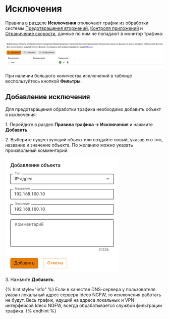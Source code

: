 # Исключения

Правила в разделе **Исключения** отключают трафик из обработки системы [Предотвращения вторжений](README.md), [Контроля приложений](/settings/security-profiles/application-control/README.md) и [Ограничение скорости](/settings/access-rules/shaper.md), данные по ним не попадают в монитор трафика:

![](/.gitbook/assets/exceptions.png)

При наличии большого количества исключений в таблице воспользуйтесь кнопкой **Фильтры**.

## Добавление исключения

Для предотвращения обработки трафика необходимо добавить объект в исключения:

1\. Перейдите в раздел **Правила трафика -> Исключения** и нажмите **Добавить**.

2\. Выберите существующий объект или создайте новый, указав его тип, название и значение объекта. По желанию можно указать произвольный комментарий:

![](/.gitbook/assets/exceptions1.png)

3\. Нажмите **Добавить**.

{% hint style="info" %}
Если в качестве DNS-сервера у пользователя указан локальный адрес сервера Ideco NGFW, то исключения работать не будут. Весь трафик, идущий на адреса локальных и VPN-интерфейсов Ideco NGFW, всегда обрабатывается службой фильтрации трафика.
{% endhint %}